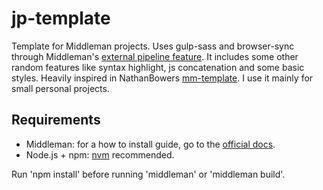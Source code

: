 # jp-template

Template for Middleman projects. Uses gulp-sass and browser-sync through Middleman's [external pipeline feature](https://middlemanapp.com/advanced/external-pipeline/). It includes some other random features like syntax highlight, js concatenation and some basic styles. Heavily inspired in NathanBowers [mm-template](https://github.com/NathanBowers/mm-template). I use it mainly for small personal projects.

## Requirements

- Middleman: for a how to install guide, go to the [official docs](https://middlemanapp.com/basics/install/).
- Node.js + npm: [nvm](https://github.com/creationix/nvm) recommended.

Run 'npm install' before running 'middleman' or 'middleman build'.
